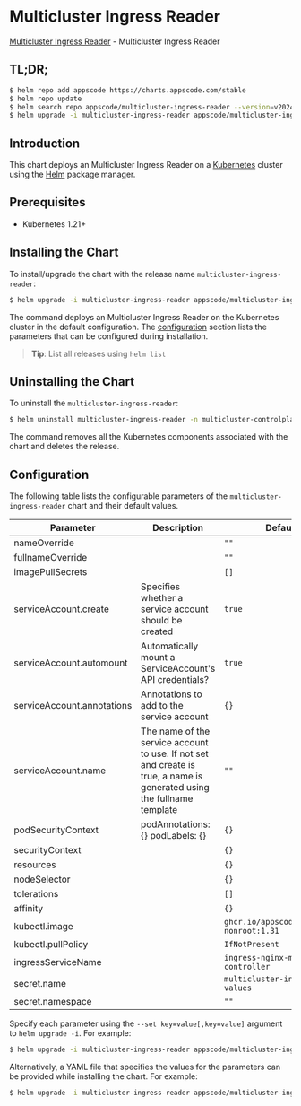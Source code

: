 # Multicluster Ingress Reader

[Multicluster Ingress Reader](https://github.com/kluster-manager/installer) - Multicluster Ingress Reader

## TL;DR;

```bash
$ helm repo add appscode https://charts.appscode.com/stable
$ helm repo update
$ helm search repo appscode/multicluster-ingress-reader --version=v2024.7.10
$ helm upgrade -i multicluster-ingress-reader appscode/multicluster-ingress-reader -n multicluster-controlplane --create-namespace --version=v2024.7.10
```

## Introduction

This chart deploys an Multicluster Ingress Reader on a [Kubernetes](http://kubernetes.io) cluster using the [Helm](https://helm.sh) package manager.

## Prerequisites

- Kubernetes 1.21+

## Installing the Chart

To install/upgrade the chart with the release name `multicluster-ingress-reader`:

```bash
$ helm upgrade -i multicluster-ingress-reader appscode/multicluster-ingress-reader -n multicluster-controlplane --create-namespace --version=v2024.7.10
```

The command deploys an Multicluster Ingress Reader on the Kubernetes cluster in the default configuration. The [configuration](#configuration) section lists the parameters that can be configured during installation.

> **Tip**: List all releases using `helm list`

## Uninstalling the Chart

To uninstall the `multicluster-ingress-reader`:

```bash
$ helm uninstall multicluster-ingress-reader -n multicluster-controlplane
```

The command removes all the Kubernetes components associated with the chart and deletes the release.

## Configuration

The following table lists the configurable parameters of the `multicluster-ingress-reader` chart and their default values.

|         Parameter          |                                                      Description                                                       |                      Default                       |
|----------------------------|------------------------------------------------------------------------------------------------------------------------|----------------------------------------------------|
| nameOverride               |                                                                                                                        | <code>""</code>                                    |
| fullnameOverride           |                                                                                                                        | <code>""</code>                                    |
| imagePullSecrets           |                                                                                                                        | <code>[]</code>                                    |
| serviceAccount.create      | Specifies whether a service account should be created                                                                  | <code>true</code>                                  |
| serviceAccount.automount   | Automatically mount a ServiceAccount's API credentials?                                                                | <code>true</code>                                  |
| serviceAccount.annotations | Annotations to add to the service account                                                                              | <code>{}</code>                                    |
| serviceAccount.name        | The name of the service account to use. If not set and create is true, a name is generated using the fullname template | <code>""</code>                                    |
| podSecurityContext         | podAnnotations: {} podLabels: {}                                                                                       | <code>{}</code>                                    |
| securityContext            |                                                                                                                        | <code>{}</code>                                    |
| resources                  |                                                                                                                        | <code>{}</code>                                    |
| nodeSelector               |                                                                                                                        | <code>{}</code>                                    |
| tolerations                |                                                                                                                        | <code>[]</code>                                    |
| affinity                   |                                                                                                                        | <code>{}</code>                                    |
| kubectl.image              |                                                                                                                        | <code>ghcr.io/appscode/kubectl-nonroot:1.31</code> |
| kubectl.pullPolicy         |                                                                                                                        | <code>IfNotPresent</code>                          |
| ingressServiceName         |                                                                                                                        | <code>ingress-nginx-mc-controller</code>           |
| secret.name                |                                                                                                                        | <code>multicluster-ingress-values</code>           |
| secret.namespace           |                                                                                                                        | <code>""</code>                                    |


Specify each parameter using the `--set key=value[,key=value]` argument to `helm upgrade -i`. For example:

```bash
$ helm upgrade -i multicluster-ingress-reader appscode/multicluster-ingress-reader -n multicluster-controlplane --create-namespace --version=v2024.7.10 --set kubectl.image=ghcr.io/appscode/kubectl-nonroot:1.31
```

Alternatively, a YAML file that specifies the values for the parameters can be provided while
installing the chart. For example:

```bash
$ helm upgrade -i multicluster-ingress-reader appscode/multicluster-ingress-reader -n multicluster-controlplane --create-namespace --version=v2024.7.10 --values values.yaml
```
